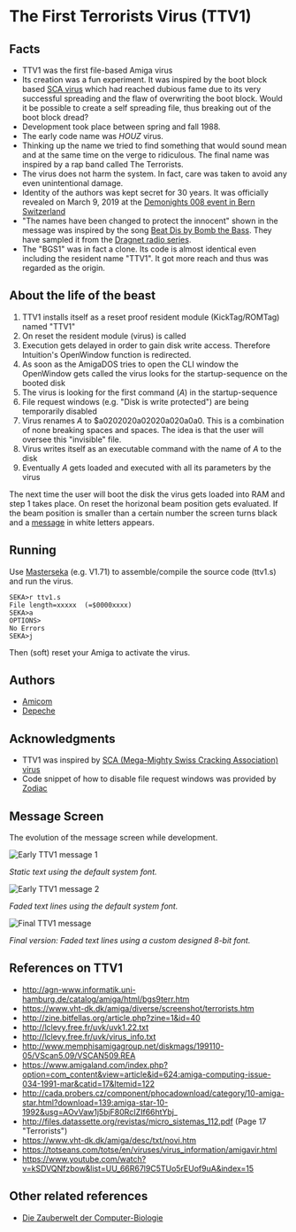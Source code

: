 # The First Terrorists Virus (TTV1)

## Facts
- TTV1 was the first file-based Amiga virus
- Its creation was a fun experiment. It was inspired by the boot block based [SCA virus](https://www.sca.ch/amiga/virus/sca-virus.html) which had reached dubious fame due to its very successful spreading and the flaw of overwriting the boot block. Would it be possible to create a self spreading file, thus breaking out of the boot block dread?
- Development took place between spring and fall 1988.
- The early code name was *HOUZ* virus.
- Thinking up the name we tried to find something that would sound mean and at the same time on the verge to ridiculous. The final name was inspired by a rap band called The Terrorists.
- The virus does not harm the system. In fact, care was taken to avoid any even unintentional damage.
- Identity of the authors was kept secret for 30 years. It was officially revealed on March 9, 2019 at the [Demonights 008 event in Bern Switzerland](https://slack-files.com/T0K11HLNQ-FFFCSC7N3-6f346eb498
)
- "The names have been changed to protect the innocent" shown in the message was inspired by the song [Beat Dis by Bomb the Bass](https://en.wikipedia.org/wiki/Beat_Dis). They have sampled it from the [Dragnet radio series](https://en.wikipedia.org/wiki/Dragnet_(radio_series)).
- The "BGS1" was in fact a clone. Its code is almost identical even including the resident name "TTV1". It got more reach and thus was regarded as the origin.

## About the life of the beast
1. TTV1 installs itself as a reset proof resident module (KickTag/ROMTag) named "TTV1"
1. On reset the resident module (virus) is called
1. Execution gets delayed in order to gain disk write access. Therefore Intuition's OpenWindow function is redirected.
1. As soon as the AmigaDOS tries to open the CLI window the OpenWindow gets called the virus looks for the startup-sequence on the booted disk
1. The virus is looking for the first command (*A*) in the startup-sequence
1. File request windows (e.g. "Disk is write protected") are being temporarily disabled
1. Virus renames *A* to $a0202020a02020a020a0a0. This is a combination of none breaking spaces and spaces. The idea is that the user will oversee this "invisible" file.
1. Virus writes itself as an executable command with the name of *A* to the disk
1. Eventually *A* gets loaded and executed with all its parameters by the virus

The next time the user will boot the disk the virus gets loaded into RAM and step 1 takes place. On reset the horizonal beam position gets evaluated. If the beam position is smaller than a certain number the screen turns black and a [message](#message-screen) in white letters appears.

## Running
Use [Masterseka](http://www.pouet.net/search.php?what=masterseka&type=prod) (e.g. V1.71) to assemble/compile the source code (ttv1.s) and run the virus.

```
SEKA>r ttv1.s
File length=xxxxx  (=$0000xxxx)
SEKA>a
OPTIONS>
No Errors
SEKA>j
```
Then (soft) reset your Amiga to activate the virus.

## Authors
* [Amicom](https://twitter.com/friedepeace)
* [Depeche](https://twitter.com/roger_wetzel)

## Acknowledgments
- TTV1 was inspired by [SCA (Mega-Mighty Swiss Cracking Association) virus](https://www.sca.ch/amiga/virus/sca-virus.html)
- Code snippet of how to disable file request windows was provided by [Zodiac](http://janeway.exotica.org.uk/author.php?id=5548)

## Message Screen
The evolution of the message screen while development.

![Early TTV1 message 1](https://roger-wetzel.github.io/images/ttv1_pre1.png)

_Static text using the default system font._


![Early TTV1 message 2](https://roger-wetzel.github.io/images/ttv1_pre2.gif)

_Faded text lines using the default system font._


![Final TTV1 message](https://roger-wetzel.github.io/images/ttv1.gif)

_Final version: Faded text lines using a custom designed 8-bit font._

## References on TTV1
* http://agn-www.informatik.uni-hamburg.de/catalog/amiga/html/bgs9terr.htm
* https://www.vht-dk.dk/amiga/diverse/screenshot/terrorists.htm
* http://zine.bitfellas.org/article.php?zine=1&id=40
* http://lclevy.free.fr/uvk/uvk1.22.txt
* http://lclevy.free.fr/uvk/virus_info.txt
* http://www.memphisamigagroup.net/diskmags/199110-05/VScan5.09/VSCAN509.REA
* https://www.amigaland.com/index.php?option=com_content&view=article&id=624:amiga-computing-issue-034-1991-mar&catid=17&Itemid=122
* http://cada.probers.cz/component/phocadownload/category/10-amiga-star.html?download=139:amiga-star-10-1992&usg=AOvVaw1j5bjF80RcIZIf66htYbj_
* http://files.datassette.org/revistas/micro_sistemas_112.pdf (Page 17 "Terrorists")
* https://www.vht-dk.dk/amiga/desc/txt/novi.htm
* https://totseans.com/totse/en/viruses/virus_information/amigavir.html
* https://www.youtube.com/watch?v=kSDVQNfzbow&list=UU_66R67l9C5TUo5rEUof9uA&index=15

## Other related references
* [Die Zauberwelt der Computer-Biologie](https://www.sca.ch/amiga/virus/sca-virus-protector.html)
